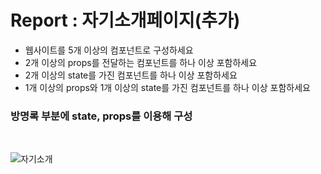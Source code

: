 # Report : 자기소개페이지(추가)
* 웹사이트를 5개 이상의 컴포넌트로 구성하세요
* 2개 이상의 props를 전달하는 컴포넌트를 하나 이상 포함하세요
* 2개 이상의 state를 가진 컴포넌트를 하나 이상 포함하세요
* 1개 이상의 props와 1개 이상의 state를 가진 컴포넌트를 하나 이상 포함하세요

### 방명록 부분에 state, props를 이용해 구성

<br>

![자기소개](https://github.com/kim-do-kyun/React/assets/70315428/bc15acbd-18af-44f9-9c93-58711d71f5ea)

